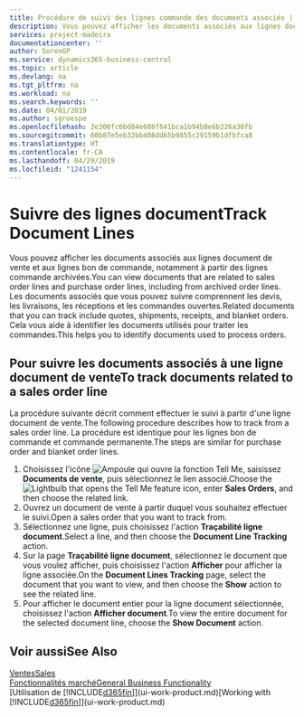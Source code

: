 ```yaml
---
title: Procédure de suivi des lignes commande des documents associés | Microsoft Docs
description: Vous pouvez afficher les documents associés aux lignes document de vente et aux lignes bon de commande, notamment à partir des lignes commande archivées. Les documents associés que vous pouvez suivre comprennent les devis, les livraisons, les réceptions et les commandes ouvertes. Cela vous aide à identifier les documents utilisés pour traiter les commandes.
services: project-madeira
documentationcenter: ''
author: SorenGP
ms.service: dynamics365-business-central
ms.topic: article
ms.devlang: na
ms.tgt_pltfrm: na
ms.workload: na
ms.search.keywords: ''
ms.date: 04/01/2019
ms.author: sgroespe
ms.openlocfilehash: 2e308fc6bd84e608f641bca1b94b8e6b226a30fb
ms.sourcegitcommit: 60b87e5eb32bb408dd65b9855c29159b1dfbfca8
ms.translationtype: HT
ms.contentlocale: fr-CA
ms.lasthandoff: 04/29/2019
ms.locfileid: "1241154"
---
```

# <a name="track-document-lines"></a><span data-ttu-id="ce9eb-105">Suivre des lignes document</span><span class="sxs-lookup"><span data-stu-id="ce9eb-105">Track Document Lines</span></span>
<span data-ttu-id="ce9eb-106">Vous pouvez afficher les documents associés aux lignes document de vente et aux lignes bon de commande, notamment à partir des lignes commande archivées.</span><span class="sxs-lookup"><span data-stu-id="ce9eb-106">You can view documents that are related to sales order lines and purchase order lines, including from archived order lines.</span></span> <span data-ttu-id="ce9eb-107">Les documents associés que vous pouvez suivre comprennent les devis, les livraisons, les réceptions et les commandes ouvertes.</span><span class="sxs-lookup"><span data-stu-id="ce9eb-107">Related documents that you can track include quotes, shipments, receipts, and blanket orders.</span></span> <span data-ttu-id="ce9eb-108">Cela vous aide à identifier les documents utilisés pour traiter les commandes.</span><span class="sxs-lookup"><span data-stu-id="ce9eb-108">This helps you to identify documents used to process orders.</span></span>  

## <a name="to-track-documents-related-to-a-sales-order-line"></a><span data-ttu-id="ce9eb-109">Pour suivre les documents associés à une ligne document de vente</span><span class="sxs-lookup"><span data-stu-id="ce9eb-109">To track documents related to a sales order line</span></span>
<span data-ttu-id="ce9eb-110">La procédure suivante décrit comment effectuer le suivi à partir d'une ligne document de vente.</span><span class="sxs-lookup"><span data-stu-id="ce9eb-110">The following procedure describes how to track from a sales order line.</span></span> <span data-ttu-id="ce9eb-111">La procédure est identique pour les lignes bon de commande et commande permanente.</span><span class="sxs-lookup"><span data-stu-id="ce9eb-111">The steps are similar for purchase order and blanket order lines.</span></span>

1.  <span data-ttu-id="ce9eb-112">Choisissez l'icône ![Ampoule qui ouvre la fonction Tell Me](media/ui-search/search_small.png "Dites-moi ce que vous voulez faire"), saisissez **Documents de vente**, puis sélectionnez le lien associé.</span><span class="sxs-lookup"><span data-stu-id="ce9eb-112">Choose the ![Lightbulb that opens the Tell Me feature](media/ui-search/search_small.png "Tell me what you want to do") icon, enter **Sales Orders**, and then choose the related link.</span></span>  
2.  <span data-ttu-id="ce9eb-113">Ouvrez un document de vente à partir duquel vous souhaitez effectuer le suivi.</span><span class="sxs-lookup"><span data-stu-id="ce9eb-113">Open a sales order that you want to track from.</span></span>  
3.  <span data-ttu-id="ce9eb-114">Sélectionnez une ligne, puis choisissez l'action **Traçabilité ligne document**.</span><span class="sxs-lookup"><span data-stu-id="ce9eb-114">Select a line, and then choose the **Document Line Tracking** action.</span></span>
4. <span data-ttu-id="ce9eb-115">Sur la page **Traçabilité ligne document**, sélectionnez le document que vous voulez afficher, puis choisissez l'action **Afficher** pour afficher la ligne associée.</span><span class="sxs-lookup"><span data-stu-id="ce9eb-115">On the **Document Lines Tracking** page, select the document that you want to view, and then choose the **Show** action to see the related line.</span></span>
5. <span data-ttu-id="ce9eb-116">Pour afficher le document entier pour la ligne document sélectionnée, choisissez l'action **Afficher document**.</span><span class="sxs-lookup"><span data-stu-id="ce9eb-116">To view the entire document for the selected document line, choose the **Show Document** action.</span></span>

## <a name="see-also"></a><span data-ttu-id="ce9eb-117">Voir aussi</span><span class="sxs-lookup"><span data-stu-id="ce9eb-117">See Also</span></span>
[<span data-ttu-id="ce9eb-118">Ventes</span><span class="sxs-lookup"><span data-stu-id="ce9eb-118">Sales</span></span>](sales-manage-sales.md)  
[<span data-ttu-id="ce9eb-119">Fonctionnalités marché</span><span class="sxs-lookup"><span data-stu-id="ce9eb-119">General Business Functionality</span></span>](ui-across-business-areas.md)  
<span data-ttu-id="ce9eb-120">[Utilisation de [!INCLUDE[d365fin](includes/d365fin_md.md)]](ui-work-product.md)</span><span class="sxs-lookup"><span data-stu-id="ce9eb-120">[Working with [!INCLUDE[d365fin](includes/d365fin_md.md)]](ui-work-product.md)</span></span>
